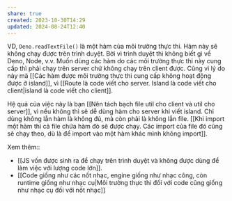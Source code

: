 ```yaml
---
share: true
created: 2023-10-30T14:29
updated: 2024-08-24T12:40
---
```

VD, `Deno.readTextFile()` là một hàm của môi trường thực thi. Hàm này sẽ không chạy được trên trình duyệt. Bởi vì trình duyệt thì không biết gì về Deno, Node, v.v. Muốn dùng các hàm do các môi trường thực thi này cung cấp thì phải chạy trên server chứ không chạy trên client được. Cũng vì lý do này mà [[Các hàm được môi trường thực thi cung cấp không hoạt động được ở island]], vì [[Route là code viết cho server. Island là code viết cho client|island là code viết cho client]].

Hệ quả của việc này là bạn [[Nên tách bạch file util cho client và util cho server]], vì nếu không thì sẽ dễ dùng hàm cho server khi viết island. Chỉ dùng không lẫn hàm là không đủ, mà còn phải là không lẫn file. [[Khi import một hàm thì cả file chứa hàm đó sẽ được chạy. Các import của file đó cũng sẽ chạy theo, dù là để import vào một hàm khác mình không import]]. 

Xem thêm:: 
- [[JS vốn được sinh ra để chạy trên trình duyệt và không được dùng để làm việc với lượng code lớn]]. 
- [[Code giống như các nốt nhạc, engine giống như nhạc công, còn runtime giống như nhạc cụ|Môi trường thực thi đối với code cũng giống như nhạc cụ đối với nốt nhạc]]